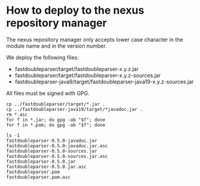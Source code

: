 # How to deploy to the nexus repository manager

The nexus repository manager only accepts lower case character in the module name and in the version
number.

We deploy the following files:

- fastdoubleparser/target/fastdoubleparser-x.y.z.jar
- fastdoubleparser/target/fastdoubleparser-x.y.z-sources.jar
- fastdoubleparser-java9/target/fastdoubleparser-java19-x.y.z-sources.jar


All files must be signed with GPG.

```shell
cp ../fastdoubleparser/target/*.jar .
cp ../fastdoubleparser-java19/target/*javadoc.jar .
rm *.asc
for f in *.jar; do gpg -ab "$f"; done
for f in *.pom; do gpg -ab "$f"; done
```

```shell
ls -1
fastdoubleparser-0.5.0-javadoc.jar
fastdoubleparser-0.5.0-javadoc.jar.asc
fastdoubleparser-0.5.0-sources.jar
fastdoubleparser-0.5.0-sources.jar.asc
fastdoubleparser-0.5.0.jar
fastdoubleparser-0.5.0.jar.asc
fastdoubleparser.pom
fastdoubleparser.pom.asc
```